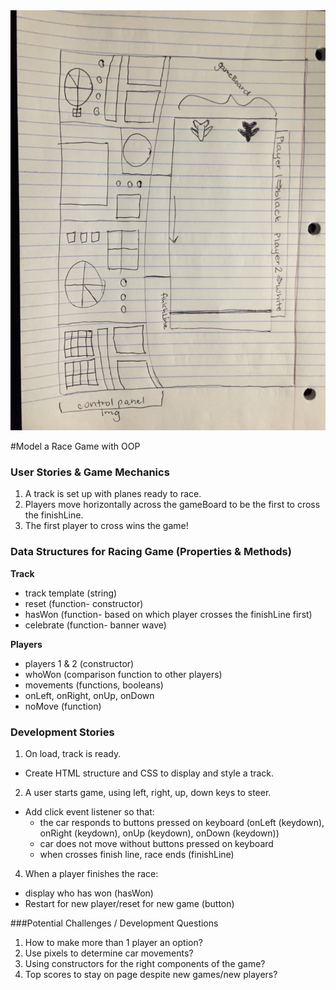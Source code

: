 <!--
Creator: <Name>
Location: SF
-->

<img src="Img/wireframe.JPG">

#Model a Race Game with OOP

### User Stories & Game Mechanics
1. A track is set up with planes ready to race.
2. Players move horizontally across the gameBoard to be the first to cross the finishLine.
3. The first player to cross wins the game!

### Data Structures for Racing Game (Properties & Methods)

**Track**

* track template (string)
* reset (function- constructor)
* hasWon (function- based on which player crosses the finishLine first)
* celebrate (function- banner wave)

**Players**

* players 1 & 2 (constructor)
* whoWon (comparison function to other players)
* movements (functions, booleans)
* onLeft, onRight, onUp, onDown
* noMove (function)

### Development Stories

1. On load, track is ready.
  * Create HTML structure and CSS to display and style a track.

2. A user starts game, using left, right, up, down keys to steer.
  * Add click event listener so that:
     - the car responds to buttons pressed on keyboard (onLeft (keydown), onRight (keydown), onUp (keydown), onDown (keydown))
     - car does not move without buttons pressed on keyboard
     - when crosses finish line, race ends (finishLine)

4. When a player finishes the race:
  * display who has won (hasWon)
  * Restart for new player/reset for new game (button)


###Potential Challenges / Development Questions

1. How to make more than 1 player an option?
3. Use pixels to determine car movements?
4. Using constructors for the right components of the game?
5. Top scores to stay on page despite new games/new players?
